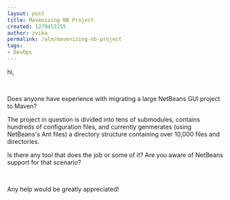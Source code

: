 ```yaml
---
layout: post
title: Mavenizing NB Project
created: 1279453155
author: zvika
permalink: /alm/mavenizing-nb-project
tags:
- DevOps
---
```

<p>hi,</p>
<p>&nbsp;</p>
<p>Does anyone have experience with migrating a large NetBeans GUI project to Maven?</p>
<p>The project in question is divided into tens of submodules, contains hundreds of configuration files, and currently genmerates (using&nbsp; NetBeans's Ant files) a directory structure containing over 10,000 files and directories.</p>
<p>Is there any tool that does the job or some of it? Are you aware of NetBeans support for that scenario?</p>
<p>&nbsp;</p>
<p>Any help would be greatly appreciated!</p>
<p>&nbsp;</p>
